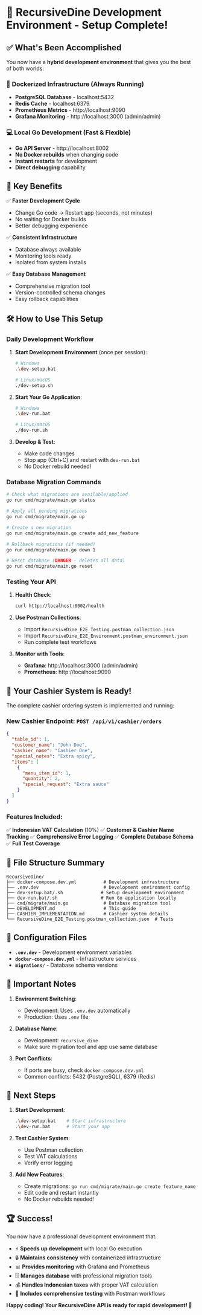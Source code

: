 # 🚀 RecursiveDine Development Environment - Setup Complete!

## ✅ What's Been Accomplished

You now have a **hybrid development environment** that gives you the best of both worlds:

### 🐳 **Dockerized Infrastructure** (Always Running)
- **PostgreSQL Database** - localhost:5432
- **Redis Cache** - localhost:6379  
- **Prometheus Metrics** - http://localhost:9090
- **Grafana Monitoring** - http://localhost:3000 (admin/admin)

### 💻 **Local Go Development** (Fast & Flexible)
- **Go API Server** - http://localhost:8002
- **No Docker rebuilds** when changing code
- **Instant restarts** for development
- **Direct debugging** capability

## 🎯 **Key Benefits**

✅ **Faster Development Cycle**
- Change Go code → Restart app (seconds, not minutes)
- No waiting for Docker builds
- Better debugging experience

✅ **Consistent Infrastructure**
- Database always available
- Monitoring tools ready
- Isolated from system installs

✅ **Easy Database Management**
- Comprehensive migration tool
- Version-controlled schema changes
- Easy rollback capabilities

## 🛠️ **How to Use This Setup**

### **Daily Development Workflow**

1. **Start Development Environment** (once per session):
   ```bash
   # Windows
   .\dev-setup.bat
   
   # Linux/macOS
   ./dev-setup.sh
   ```

2. **Start Your Go Application**:
   ```bash
   # Windows
   .\dev-run.bat
   
   # Linux/macOS
   ./dev-run.sh
   ```

3. **Develop & Test**:
   - Make code changes
   - Stop app (Ctrl+C) and restart with `dev-run.bat`
   - No Docker rebuild needed!

### **Database Migration Commands**

```bash
# Check what migrations are available/applied
go run cmd/migrate/main.go status

# Apply all pending migrations
go run cmd/migrate/main.go up

# Create a new migration
go run cmd/migrate/main.go create add_new_feature

# Rollback migrations (if needed)
go run cmd/migrate/main.go down 1

# Reset database (DANGER - deletes all data)
go run cmd/migrate/main.go reset
```

### **Testing Your API**

1. **Health Check**:
   ```bash
   curl http://localhost:8002/health
   ```

2. **Use Postman Collections**:
   - Import `RecursiveDine_E2E_Testing.postman_collection.json`
   - Import `RecursiveDine_E2E_Environment.postman_environment.json`
   - Run complete test workflows

3. **Monitor with Tools**:
   - **Grafana**: http://localhost:3000 (admin/admin)
   - **Prometheus**: http://localhost:9090

## 🎉 **Your Cashier System is Ready!**

The complete cashier ordering system is implemented and running:

### **New Cashier Endpoint**: `POST /api/v1/cashier/orders`

```json
{
  "table_id": 1,
  "customer_name": "John Doe",
  "cashier_name": "Cashier One", 
  "special_notes": "Extra spicy",
  "items": [
    {
      "menu_item_id": 1,
      "quantity": 2,
      "special_request": "Extra sauce"
    }
  ]
}
```

### **Features Included**:
✅ **Indonesian VAT Calculation** (10%)
✅ **Customer & Cashier Name Tracking**
✅ **Comprehensive Error Logging**
✅ **Complete Database Schema**
✅ **Full Test Coverage**

## 📁 **File Structure Summary**

```
RecursiveDine/
├── docker-compose.dev.yml          # Development infrastructure
├── .env.dev                        # Development environment config
├── dev-setup.bat/.sh              # Setup development environment
├── dev-run.bat/.sh                # Run Go application locally
├── cmd/migrate/main.go             # Database migration tool
├── DEVELOPMENT.md                  # This guide
├── CASHIER_IMPLEMENTATION.md       # Cashier system details
└── RecursiveDine_E2E_Testing.postman_collection.json  # Tests
```

## 🔧 **Configuration Files**

- **`.env.dev`** - Development environment variables
- **`docker-compose.dev.yml`** - Infrastructure services
- **`migrations/`** - Database schema versions

## 🚨 **Important Notes**

1. **Environment Switching**: 
   - Development: Uses `.env.dev` automatically
   - Production: Uses `.env` file

2. **Database Name**:
   - Development: `recursive_dine`
   - Make sure migration tool and app use same database

3. **Port Conflicts**:
   - If ports are busy, check `docker-compose.dev.yml`
   - Common conflicts: 5432 (PostgreSQL), 6379 (Redis)

## 🎯 **Next Steps**

1. **Start Development**:
   ```bash
   .\dev-setup.bat    # Start infrastructure
   .\dev-run.bat      # Start your app
   ```

2. **Test Cashier System**:
   - Use Postman collection
   - Test VAT calculations
   - Verify error logging

3. **Add New Features**:
   - Create migrations: `go run cmd/migrate/main.go create feature_name`
   - Edit code and restart instantly
   - No Docker rebuilds needed!

## 🏆 **Success!**

You now have a professional development environment that:
- ⚡ **Speeds up development** with local Go execution
- 🔒 **Maintains consistency** with containerized infrastructure  
- 📊 **Provides monitoring** with Grafana and Prometheus
- 🗄️ **Manages database** with professional migration tools
- 💰 **Handles Indonesian taxes** with proper VAT calculation
- 🧪 **Includes comprehensive testing** with Postman workflows

**Happy coding! Your RecursiveDine API is ready for rapid development! 🚀**
